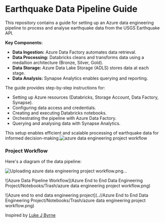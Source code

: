 # Earthquake Data Pipeline Guide

This repository contains a guide for setting up an Azure data engineering pipeline to process and analyse earthquake data from the USGS Earthquake API.

**Key Components:**

* **Data Ingestion:** Azure Data Factory automates data retrieval.
* **Data Processing:** Databricks cleans and transforms data using a medallion architecture (Bronze, Silver, Gold).
* **Data Storage:** Azure Data Lake Storage (ADLS) stores data at each stage.
* **Data Analysis:** Synapse Analytics enables querying and reporting.

The guide provides step-by-step instructions for:

* Setting up Azure resources (Databricks, Storage Account, Data Factory, Synapse).
* Configuring data access and credentials.
* Creating and executing Databricks notebooks.
* Orchestrating the pipeline with Azure Data Factory.
* Querying and analysing data with Synapse Analytics.

This setup enables efficient and scalable processing of earthquake data for informed decision-making.![azure data engineering project workflow](https://github.com/user-attachments/assets/df7a2489-78a9-40e9-a76b-d6bb5c8aa748)


### Project Workflow

Here's a diagram of the data pipeline:


![Uploading azure data engineering project workflow.png…]()

![Azure Data Pipeline Workflow](Azure End to End Data Engineering Project/Notebooks/Trash/azure data engineering project workflow.png)

![Azure end to end data engineering project](..//Azure End to End Data Engineering Project/Notebooks/Trash/azure data engineering project workflow.png)


Inspired by [Luke J Byrne](https://www.youtube.com/watch?v=lyp8rlpJc3k)
